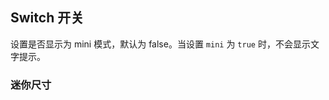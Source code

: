 <div class="demo-header">
<p class="overviewicon">
  <span class="wapi-ui-switch"/>
</p>

## Switch 开关

<nova-uxlink widget-name="Switch"></nova-uxlink>

设置是否显示为 mini 模式，默认为 false。当设置 `mini` 为 `true` 时，不会显示文字提示。
</div>

### 迷你尺寸

<nova-demo-view link="switch/mini-mode"></nova-demo-view>

<br>
